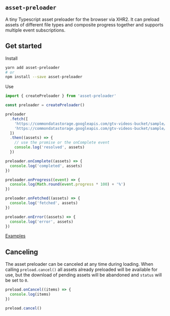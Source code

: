 ## `asset-preloader`

A tiny Typescript asset preloader for the browser via XHR2. It can preload assets of different file types and composite progress together and supports multiple event subscriptions.

## Get started

Install

```bash
yarn add asset-preloader
# or
npm install --save asset-preloader
```

Use

```typescript
import { createPreloader } from 'asset-preloader'

const preloader = createPreloader()

preloader
  .fetch([
    'https://commondatastorage.googleapis.com/gtv-videos-bucket/sample/ForBiggerEscapes.mp4',
    'https://commondatastorage.googleapis.com/gtv-videos-bucket/sample/BigBuckBunny.mp4',
  ])
  .then((assets) => {
    // use the promise or the onComplete event
    console.log('resolved', assets)
  })

preloader.onComplete((assets) => {
  console.log('completed', assets)
})

preloader.onProgress((event) => {
  console.log(Math.round(event.progress * 100) + '%')
})

preloader.onFetched((assets) => {
  console.log('fetched', assets)
})

preloader.onError((assets) => {
  console.log('error', assets)
})
```

[Examples](https://github.com/skulptur/asset-preloader/tree/master/example)

## Canceling

The asset preloader can be canceled at any time during loading. When calling `preload.cancel()` all assets already preloaded will be available for use, but the download of pending assets will be abandoned and `status` will be set to `0`.

```typescript
preload.onCancel((items) => {
  console.log(items)
})

preload.cancel()
```

